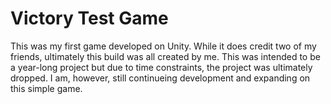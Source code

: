 # Victory Test Game
 This was my first game developed on Unity. While it does credit two of my friends, ultimately this build was all created by me. This was intended to be a year-long project but due to time constraints, the project was ultimately dropped. I am, however, still continueing development and expanding on this simple game.

